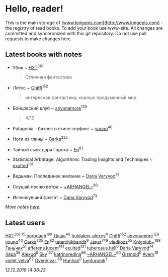# Hello, reader!
This is the main storage of [www.knigopis.com](http://www.knigopis.com) - the registry of read books.
To add your book use www-site. All changes are committed and synchronized with this git repository.
Do not use pull requests to make changes here.


## Latest books with notes
* Убик ~ [HXT](users/100/100002563462782-facebook)<sup>361</sup>
    > Отличная фантастика

* Летос ~ [Chiffi](users/105/105831994080785626680-google)<sup>152</sup>
    > интересная фантастика, хорошо продуманный мир.

* Бойцовский клуб ~ [anvonamore](users/595/5957175-vkontakte)<sup>129</sup>
    > 4/10

* Patagonia - бизнес в стиле серфинг ~ [youno](users/302/302928912-vkontakte)<sup>40</sup>

* Ноги из глины ~ [Garka](users/115/115753719718250012620-google)<sup>235</sup>

* Тайный сыск царя Гороха ~ [En](users/333/333646551-vkontakte)<sup>82</sup>

* Statistical Arbitrage: Algorithmic Trading Insights and Techniques ~ [exulted](users/100/100599204551896265722-google)<sup>131</sup>

* Ведьмак. Последннее желание ~ [Daria Varyvod](users/829/829893410524253-facebook)<sup>74</sup>

* Слушай песню ветра ~ [~ARHANGEL~](users/642/64251996-vkontakte)<sup>60</sup>

* Исчезнувший фрегат ~ [Daria Varyvod](users/829/829893410524253-facebook)<sup>73</sup>


_More notes [here](latest_books_with_notes.md)._


## Latest users
[HXT](users/100/100002563462782-facebook)<sup>361</sup> 
[](users/270/270444099499-odnoklassniki)<sup>15</sup> 
[borodach](users/157/15706320-vkontakte)<sup>199</sup> 
[Даша](users/334/334696193054530347-mailru)<sup>49</sup> 
[buldakov-alexey](users/480/48050444-yandex)<sup>4</sup> 
[Chiffi](users/105/105831994080785626680-google)<sup>152</sup> 
[anvonamore](users/595/5957175-vkontakte)<sup>129</sup> 
[youno](users/302/302928912-vkontakte)<sup>40</sup> 
[Garka](users/115/115753719718250012620-google)<sup>235</sup> 
[En](users/333/333646551-vkontakte)<sup>82</sup> 
[tatarchikbandit](users/104/104025550-vkontakte)<sup>9</sup> 
[Janet](users/108/108113656204404967440-google)<sup>749</sup> 
[vladkozz](users/572/57239276-vkontakte)<sup>55</sup> 
[Knigolub~](users/111/111878597279669641685-google)<sup>198</sup> 
[Таньчик](users/209/2096581563762610-facebook)<sup>51</sup> 
[afferens.lucem](users/196/196071655-vkontakte)<sup>141</sup> 
[exulted](users/100/100599204551896265722-google)<sup>131</sup> 
[tuberosus.hell](users/325/325338991-yandex)<sup>0</sup> 
[Daria Varyvod](users/829/829893410524253-facebook)<sup>74</sup> 
[4apa](users/117/117392596378069249667-google)<sup>36</sup> 
[Alexud](users/118/118388850825013411178-google)<sup>0</sup> 
[Sky](users/118/118049897850017649660-google)<sup>157</sup> 
[katrinvredina](users/233/2336755-vkontakte)<sup>96</sup> 
[~ARHANGEL~](users/642/64251996-vkontakte)<sup>60</sup> 
[Gizmoid](users/108/108088417345114392564-google)<sup>0</sup> 
[Avery](users/567/56734832-yandex)<sup>19</sup> 
[violet_velva](users/116/116961712580551399099-google)<sup>62</sup> 
[GvenVivar ](users/158/158266434925901-facebook)<sup>88</sup> 
[Hunhan](users/141/14193475-vkontakte)<sup>0</sup> 
[tumturumk](users/135/135685382-vkontakte)<sup>1</sup> 


_12.12.2019 14:36:23_
